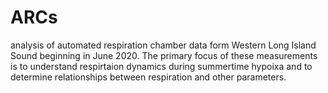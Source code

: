 # ARCs
analysis of automated respiration chamber data form Western Long Island Sound beginning in June 2020. The primary focus of these measurements is to understand respirtaion dynamics during summertime hypoixa and to determine relationships between respiration and other parameters.
